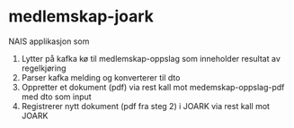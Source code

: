 # medlemskap-joark
NAIS applikasjon som 
1. Lytter på kafka kø til medlemskap-oppslag som inneholder resultat av regelkjøring
2. Parser kafka melding og konverterer til dto
3. Oppretter et dokument (pdf) via rest kall mot medemskap-oppslag-pdf med dto som input
4. Registrerer nytt dokument (pdf fra steg 2) i JOARK via rest kall mot JOARK
